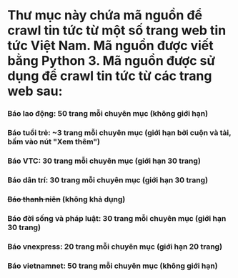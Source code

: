 # Thư mục này chứa mã nguồn để crawl tin tức từ một số trang web tin tức Việt Nam. Mã nguồn được viết bằng Python 3. Mã nguồn được sử dụng để crawl tin tức từ các trang web sau:

### Báo lao động: 50 trang mỗi chuyên mục (không giới hạn)
### Báo tuổi trẻ: ~3 trang mỗi chuyên mục (giới hạn bởi cuộn và tải, bấm vào nút "Xem thêm")
### Báo VTC: 30 trang mỗi chuyên mục (giới hạn 30 trang)
### Báo dân trí: 30 trang mỗi chuyên mục (giới hạn 30 trang)
### ~~Báo thanh niên~~ (không khả dụng)
### Báo đời sống và pháp luật: 30 trang mỗi chuyên mục (giới hạn 30 trang)
### Báo vnexpress: 20 trang mỗi chuyên mục (giới hạn 20 trang)
### Báo vietnamnet: 50 trang mỗi chuyên mục (không giới hạn)